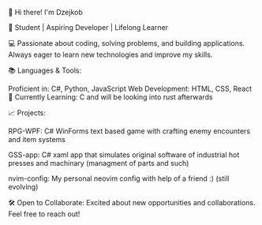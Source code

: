 👋 Hi there! I'm Dzejkob

🔧 Student | Aspiring Developer | Lifelong Learner

💻 Passionate about coding, solving problems, and building applications. Always eager to learn new technologies and improve my skills.

📚 Languages & Tools:

Proficient in: C#, Python, JavaScript
Web Development: HTML, CSS, React
🌱 Currently Learning: C and will be looking into rust afterwards

📈 Projects:

RPG-WPF: C# WinForms text based game with crafting enemy encounters and item systems

GSS-app: C# xaml app that simulates original software of industrial hot presses and machinary (managment of parts and such)

nvim-config: My personal neovim config with help of a friend :) (still evolving)


🛠️ Open to Collaborate: Excited about new opportunities and collaborations. Feel free to reach out!
